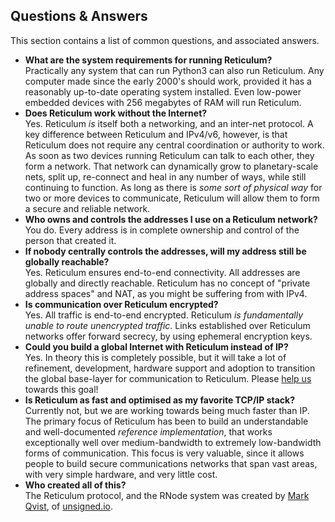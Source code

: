 [title]: <> (Questions & Answers)
## Questions & Answers
This section contains a list of common questions, and associated answers.

- **What are the system requirements for running Reticulum?**  
Practically any system that can run Python3 can also run Reticulum. Any computer made since the early 2000's should work, provided it has a reasonably up-to-date operating system installed. Even low-power embedded devices with 256 megabytes of RAM will run Reticulum.
- **Does Reticulum work without the Internet?**  
Yes. Reticulum *is* itself both a networking, and an inter-net protocol. A key difference between Reticulum and IPv4/v6, however, is that Reticulum does not require any central coordination or authority to work. As soon as two devices running Reticulum can talk to each other, they form a network. That network can dynamically grow to planetary-scale nets, split up, re-connect and heal in any number of ways, while still continuing to function. As long as there is *some sort of physical way* for two or more devices to communicate, Reticulum will allow them to form a secure and reliable network.
- **Who owns and controls the addresses I use on a Reticulum network?**  
You do. Every address is in complete ownership and control of the person that created it.
- **If nobody centrally controls the addresses, will my address still be globally reachable?**  
Yes. Reticulum ensures end-to-end connectivity. All addresses are globally and directly reachable. Reticulum has no concept of "private address spaces" and NAT, as you might be suffering from with IPv4.
- **Is communication over Reticulum encrypted?**  
Yes. All traffic is end-to-end encrypted. Reticulum *is fundamentally unable to route unencrypted traffic*. Links established over Reticulum networks offer forward secrecy, by using ephemeral encryption keys.  
- **Could you build a global Internet with Reticulum instead of IP?**  
Yes. In theory this is completely possible, but it will take a lot of refinement, development, hardware support and adoption to transition the global base-layer for communication to Reticulum. Please [help us]({ASSET_PATH}contribute.html) towards this goal!  
- **Is Reticulum as fast and optimised as my favorite TCP/IP stack?**  
Currently not, but we are working towards being much faster than IP. The primary focus of Reticulum has been to build an understandable and well-documented *reference implementation*, that works exceptionally well over medium-bandwidth to extremely low-bandwidth forms of communication. This focus is very valuable, since it allows people to build secure communications networks that span vast areas, with very simple hardware, and very little cost.
- **Who created all of this?**  
The Reticulum protocol, and the RNode system was created by [Mark Qvist]({ASSET_PATH}contact.html), of [unsigned.io](https://unsigned.io).